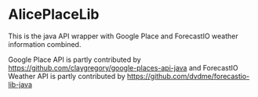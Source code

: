 # AlicePlaceLib
This is the java API wrapper with Google Place and ForecastIO weather information combined.

Google Place API is partly contributed by https://github.com/claygregory/google-places-api-java and ForecastIO Weather API is partly contributed by
https://github.com/dvdme/forecastio-lib-java
